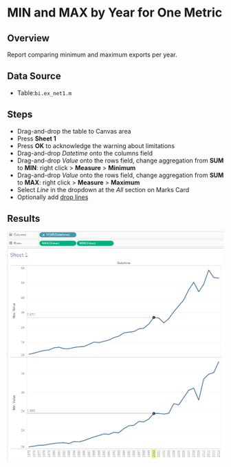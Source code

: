 # MIN and MAX by Year for One Metric

## Overview

Report comparing minimum and maximum exports per year.

## Data Source

* Table:`bi.ex_net1.m`

## Steps

- Drag-and-drop the table to Canvas area
- Press **Sheet 1**
- Press **OK** to acknowledge the warning about limitations
- Drag-and-drop _Datetime_ onto the columns field
- Drag-and-drop _Value_ onto the rows field, change aggregation from **SUM** to **MIN**: right click > **Measure** > **Minimum**
- Drag-and-drop _Value_ onto the rows field, change aggregation from **SUM** to **MAX**: right click > **Measure** > **Maximum**
- Select _Line_ in the dropdown at the _All_ section on Marks Card
- Optionally add [drop lines](comparision_of_two_metrics_at_one_bar_graph.md#drop-lines)

## Results

![](../images/max_min.png)
